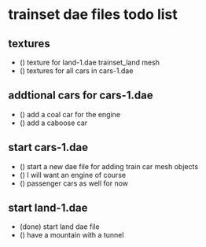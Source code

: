 # trainset dae files todo list

## textures
* () texture for land-1.dae trainset_land mesh
* () textures for all cars in cars-1.dae

## addtional cars for cars-1.dae
* () add a coal car for the engine
* () add a caboose car

## start cars-1.dae
* () start a new dae file for adding train car mesh objects
* () I will want an engine of course
* () passenger cars as well for now

## start land-1.dae
* (done) start land dae file
* () have a mountain with a tunnel
